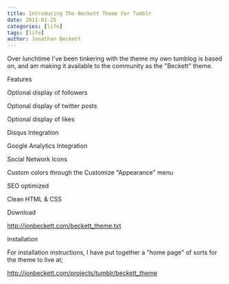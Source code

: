 ```yaml
---
title: Introducing The Beckett Theme For Tumblr
date: 2011-01-25
categories: [life]
tags: [life]
author: Jonathan Beckett
---
```


Over lunchtime I've been tinkering with the theme my own tumblog is based on, and am making it available to the community as the "Beckett" theme.

Features

Optional display of followers

Optional display of twitter posts

Optional display of likes

Disqus Integration

Google Analytics Integration

Social Network Icons

Custom colors through the Customize "Appearance" menu

SEO optimized

Clean HTML & CSS

Download

http://jonbeckett.com/beckett_theme.txt

Installation

For installation instructions, I have put together a "home page" of sorts for the theme to live at;

http://jonbeckett.com/projects/tumblr/beckett_theme